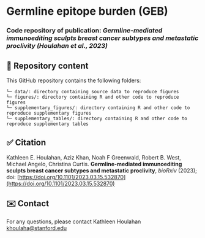 # Germline epitope burden (GEB)
### Code repository of publication: *Germline-mediated immunoediting sculpts breast cancer subtypes and metastatic proclivity (Houlahan et al., 2023)*

## :file_folder: Repository content ###

This GitHub repository contains the following folders:
```
└─ data/: directory containing source data to reproduce figures
└─ figures/: directory containing R and other code to reproduce figures
└─ supplementary_figures/: directory containing R and other code to reproduce supplementary figures
└─ supplementary_tables/: directory containing R and other code to reproduce supplementary tables
```

## :white_check_mark: Citation
Kathleen E. Houlahan, Aziz Khan, Noah F Greenwald, Robert B. West, Michael Angelo, Christina Curtis. **Germline-mediated immunoediting sculpts breast cancer subtypes and metastatic proclivity**, *bioRxiv* (2023); doi: [https://doi.org/10.1101/2023.03.15.532870](https://doi.org/10.1101/2023.03.15.532870)

## :envelope: Contact 

For any questions, please contact Kathleen Houlahan <khoulaha@stanford.edu>
